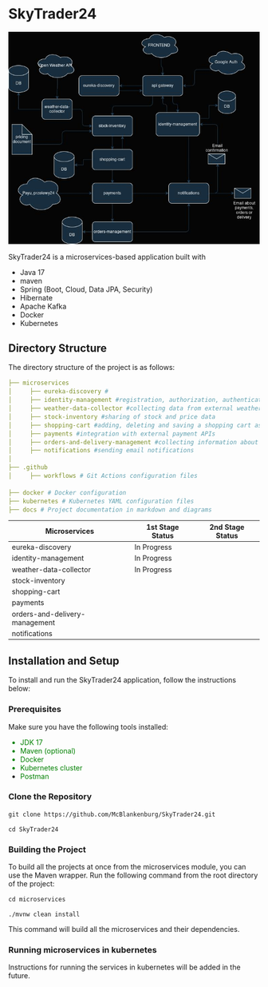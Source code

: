# SkyTrader24

![Infrastruktura](./infrastructure.jpg)

SkyTrader24 is a microservices-based application built with

- Java 17
- maven
- Spring (Boot, Cloud, Data JPA, Security)
- Hibernate
- Apache Kafka
- Docker
- Kubernetes

## Directory Structure
The directory structure of the project is as follows:

```yaml
├── microservices
│     ├── eureka-discovery #
│     ├── identity-management #registration, authorization, authentication, and profile management
│     ├── weather-data-collector #collecting data from external weather APIs, data processing and distribution
│     ├── stock-inventory #sharing of stock and price data
│     ├── shopping-cart #adding, deleting and saving a shopping cart assigned to a user profile
│     ├── payments #integration with external payment APIs
│     ├── orders-and-delivery-management #collecting information about orders and delivery
│     ├── notifications #sending email notifications
│
├── .github
│     ├── workflows # Git Actions configuration files

├── docker # Docker configuration
├── kubernetes # Kubernetes YAML configuration files
├── docs # Project documentation in markdown and diagrams
```




| Microservices                  | 1st Stage Status | 2nd Stage Status |
|--------------------------------|-----------------|------------------|
| eureka-discovery               | In Progress     |                  |
| identity-management            | In Progress     |                  |
| weather-data-collector         | In Progress     |                  |
| stock-inventory                |                 |                  |
| shopping-cart                  |                 |                  |
| payments                       |                 |                  |
| orders-and-delivery-management |                 |                  |
| notifications                  |                 |                  |

## Installation and Setup

To install and run the SkyTrader24 application, follow the instructions below:

### Prerequisites

Make sure you have the following tools installed:
<font color="green">
- JDK 17
- Maven (optional)
- Docker
- Kubernetes cluster
- Postman
  </font>
### Clone the Repository

```shell
git clone https://github.com/McBlankenburg/SkyTrader24.git
```
```shell
cd SkyTrader24
```

### Building the Project
To build all the projects at once from the microservices module, you can use the Maven wrapper. 
Run the following command from the root directory of the project:

```shell
cd microservices
```
```shell
./mvnw clean install
```
This command will build all the microservices and their dependencies.


### Running microservices in kubernetes
Instructions for running the services in kubernetes will be added in the future.

